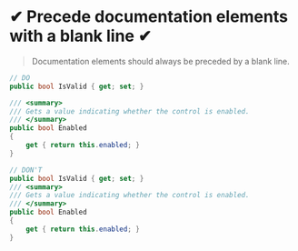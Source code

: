 # ✔ Precede documentation elements with a blank line ✔

> Documentation elements should always be preceded by a blank line.  

``` csharp
// DO
public bool IsValid { get; set; }

/// <summary>
/// Gets a value indicating whether the control is enabled.
/// </summary>
public bool Enabled
{
    get { return this.enabled; }
}
```

``` csharp
// DON'T
public bool IsValid { get; set; }
/// <summary>
/// Gets a value indicating whether the control is enabled.
/// </summary>
public bool Enabled
{
    get { return this.enabled; }
}
```

